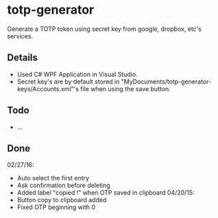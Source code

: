 # totp-generator
Generate a TOTP token using secret key from google, dropbox, etc's services.

## Details
- Used C# WPF Application in Visual Studio.
- Secret key's are by default stored in "MyDocuments/totp-generator-keys/Accounts.xml"'s file when using the save button.

## Todo
- ...

## Done
02/27/16:
- Auto select the first entry
- Ask confirmation before deleting
- Added label "copied !" when OTP saved in clipboard
04/20/15:
- Button copy to clipboard added
- Fixed OTP beginning with 0
